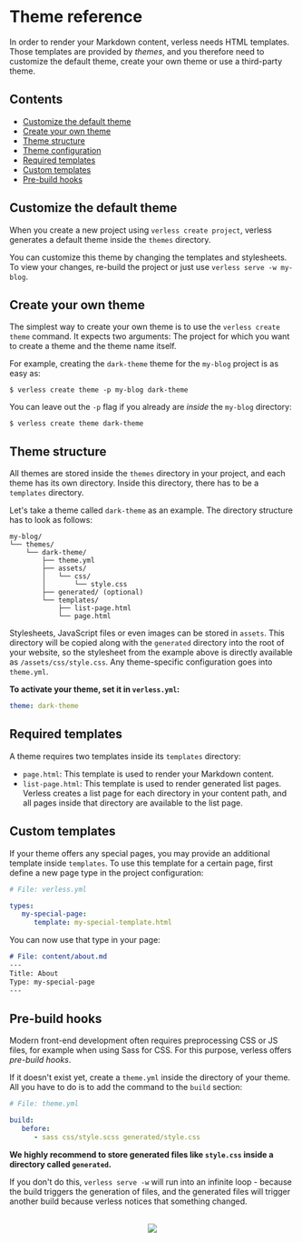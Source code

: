 # Theme reference

In order to render your Markdown content, verless needs HTML templates. Those templates are provided by _themes_, and
you therefore need to customize the default theme, create your own theme or use a third-party theme.

## Contents

* [Customize the default theme](#customize-the-default-theme)
* [Create your own theme](#create-your-own-theme)
* [Theme structure](#theme-structure)
* [Theme configuration](#theme-configuration)
* [Required templates](#required-templates)
* [Custom templates](#custom-templates)
* [Pre-build hooks](#pre-build-hooks)

## Customize the default theme

When you create a new project using `verless create project`, verless generates a default theme inside the `themes`
directory.

You can customize this theme by changing the templates and stylesheets. To view your changes, re-build the project or
just use `verless serve -w my-blog`.

## Create your own theme

The simplest way to create your own theme is to use the `verless create theme` command. It expects two arguments: The
project for which you want to create a theme and the theme name itself.

For example, creating the `dark-theme` theme for the `my-blog` project is as easy as:

```shell script
$ verless create theme -p my-blog dark-theme
```

You can leave out the `-p` flag if you already are _inside_ the `my-blog` directory:

```shell script
$ verless create theme dark-theme
```

## Theme structure

All themes are stored inside the `themes` directory in your project, and each theme has its own directory. Inside this
directory, there has to be a `templates` directory.

Let's take a theme called `dark-theme` as an example. The directory structure has to look as follows:

```shell script
my-blog/
└── themes/
    └── dark-theme/
        ├── theme.yml
        ├── assets/
        │   └── css/
        │       └── style.css
        ├── generated/ (optional)
        └── templates/
            ├── list-page.html
            └── page.html
```

Stylesheets, JavaScript files or even images can be stored in `assets`. This directory will be copied along with the
`generated` directory into the root of your website, so the stylesheet from the example above is directly available as
`/assets/css/style.css`. Any theme-specific configuration goes into `theme.yml`.

**To activate your theme, set it in `verless.yml`:**

```yaml
theme: dark-theme
```

## Required templates

A theme requires two templates inside its `templates` directory:

* `page.html`: This template is used to render your Markdown content.
* `list-page.html`: This template is used to render generated list pages. Verless creates a list page for each
directory in your content path, and all pages inside that directory are available to the list page.

## Custom templates

If your theme offers any special pages, you may provide an additional template inside `templates`. To use this
template for a certain page, first define a new page type in the project configuration:

```yaml
# File: verless.yml

types:
   my-special-page:
      template: my-special-template.html
```

You can now use that type in your page:

```markdown
# File: content/about.md
---
Title: About
Type: my-special-page
---
```

## Pre-build hooks

Modern front-end development often requires preprocessing CSS or JS files, for example when using Sass for CSS. For
this purpose, verless offers _pre-build hooks_.

If it doesn't exist yet, create a `theme.yml` inside the directory of your theme. All you have to do is to add the
command to the `build` section:

```yaml
# File: theme.yml

build:
   before:
      - sass css/style.scss generated/style.css
```

**We highly recommend to store generated files like `style.css` inside a directory called `generated`.**

If you don't do this, `verless serve -w` will run into an infinite loop - because the build triggers the generation of
files, and the generated files will trigger another build because verless notices that something changed.

<p align="center">
<br>
<a href="https://github.com/verless/verless"><img src="https://verless.dominikbraun.io/assets/img/icon-light.png"></a>
</p>

